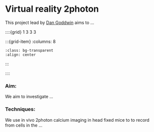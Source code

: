 # Virtual reality 2photon

This project lead by [Dan Goddwin](../our-team/members/dangoodwin) aims to ...


::::{grid} 1 3 3 3

:::{grid-item}
:columns: 8
```{image} ../img/projects/mouse_VR.png 
:class: bg-transparent
:align: center
```
:::



::::



### Aim:
We aim to investigate ...

### Techniques:
We use in vivo 2photon calcium imaging in head fixed mice to to record from cells in the ...

